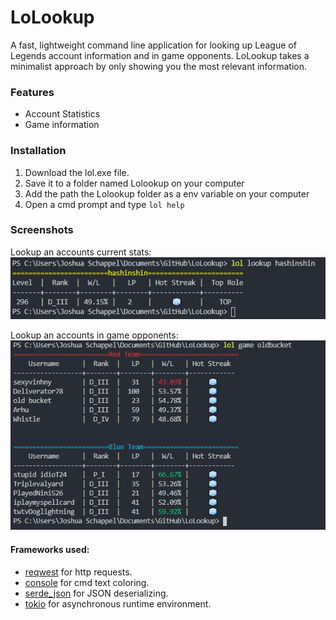 # LoLookup
A fast, lightweight command line application for looking up League of Legends account information and in game opponents.
LoLookup takes a minimalist approach by only showing you the most relevant information.


### Features
- Account Statistics
- Game information

### Installation
1) Download the lol.exe file.
2) Save it to a folder named Lolookup on your computer
3) Add the path the Lolookup folder as a env variable on your computer 
4) Open a cmd prompt and type ```lol help```

### Screenshots
Lookup an accounts current stats:<br/>
![lookup](images/lookup.PNG)


Lookup an accounts in game opponents:<br/>
![game](images/game.PNG)


#### Frameworks used:
- [reqwest](https://github.com/seanmonstar/reqwest) for http requests.
- [console](https://github.com/mitsuhiko/console) for cmd text coloring.
- [serde_json](https://github.com/serde-rs/json) for JSON deserializing.
- [tokio](https://github.com/tokio-rs/tokio) for asynchronous runtime environment.

